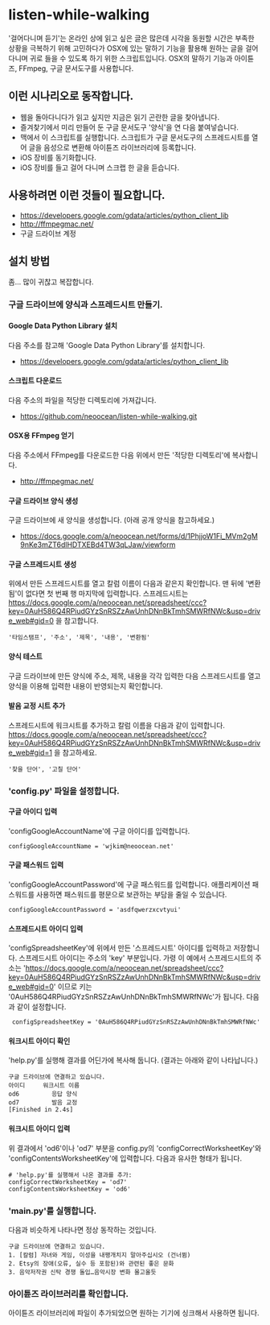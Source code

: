 listen-while-walking
====================
'걸어다니며 듣기'는 온라인 상에 읽고 싶은 글은 많은데 시각을 동원할 시간은 부족한 상황을 극복하기 위해 고민하다가 OSX에 있는 말하기 기능을 활용해 원하는 글을 걸어다니며 귀로 들을 수 있도록 하기 위한 스크립트입니다. OSX의 말하기 기능과 아이튠즈, FFmpeg, 구글 문서도구를 사용합니다.

## 이런 시나리오로 동작합니다.
 * 웹을 돌아다니다가 읽고 싶지만 지금은 읽기 곤란한 글을 찾아냅니다.
 * 즐겨찾기에서 미리 만들어 둔 구글 문서도구 '양식'을 연 다음 붙여넣습니다.
 * 맥에서 이 스크립트를 실행합니다. 스크립트가 구글 문서도구의 스프레드시트를 열어 글을 음성으로 변환해 아이튠즈 라이브러리에 등록합니다.
 * iOS 장비를 동기화합니다.
 * iOS 장비를 들고 걸어 다니며 스크랩 한 글을 듣습니다.

## 사용하려면 이런 것들이 필요합니다.
 * https://developers.google.com/gdata/articles/python_client_lib
 * http://ffmpegmac.net/
 * 구글 드라이브 계정

## 설치 방법
좀... 많이 귀찮고 복잡합니다.

### 구글 드라이브에 양식과 스프레드시트 만들기.

#### Google Data Python Library 설치
다음 주소를 참고해 'Google Data Python Library'를 설치합니다.
 * https://developers.google.com/gdata/articles/python_client_lib

#### 스크립트 다운로드
다음 주소의 파일을 적당한 디렉토리에 가져갑니다.
 * https://github.com/neoocean/listen-while-walking.git

#### OSX용 FFmpeg 얻기
다음 주소에서 FFmpeg를 다운로드한 다음 위에서 만든 '적당한 디렉토리'에 복사합니다.
 * http://ffmpegmac.net/

#### 구글 드라이브 양식 생성
구글 드라이브에 새 양식을 생성합니다. (아래 공개 양식을 참고하세요.)
 * https://docs.google.com/a/neoocean.net/forms/d/1PhjjoW1Fi_MVm2gM9nKe3mZT6dlHDTXEBd4TW3qLJaw/viewform

#### 구글 스프레드시트 생성
위에서 만든 스프레드시트를 열고 칼럼 이름이 다음과 같은지 확인합니다. 맨 뒤에 '변환됨'이 없다면 첫 번째 행 마지막에 입력합니다. 스프레드시트는 https://docs.google.com/a/neoocean.net/spreadsheet/ccc?key=0AuH586Q4RPiudGYzSnRSZzAwUnhDNnBkTmhSMWRfNWc&usp=drive_web#gid=0 을 참고합니다.

    '타임스탬프', '주소', '제목', '내용', '변환됨'

#### 양식 테스트
구글 드라이브에 만든 양식에 주소, 제목, 내용을 각각 입력한 다음 스프레드시트를 열고 양식을 이용해 입력한 내용이 반영되는지 확인합니다.

#### 발음 교정 시트 추가
스프레드시트에 워크시트를 추가하고 칼럼 이름을 다음과 같이 입력합니다. https://docs.google.com/a/neoocean.net/spreadsheet/ccc?key=0AuH586Q4RPiudGYzSnRSZzAwUnhDNnBkTmhSMWRfNWc&usp=drive_web#gid=1 을 참고하세요.

    '찾을 단어', '고칠 단어'

### 'config.py' 파일을 설정합니다.

#### 구글 아이디 입력
'configGoogleAccountName'에 구글 아이디를 입력합니다.

    configGoogleAccountName = 'wjkim@neoocean.net'

#### 구글 패스워드 입력
'configGoogleAccountPassword'에 구글 패스워드를 입력합니다. 애플리케이션 패스워드를 사용하면 패스워드를 평문으로 보관하는 부담을 줄일 수 있습니다.

    configGoogleAccountPassword = 'asdfqwerzxcvtyui'

#### 스프레드시트 아이디 입력
'configSpreadsheetKey'에 위에서 만든 '스프레드시트' 아이디를 입력하고 저장합니다.
스프레드시트 아이디는 주소의 'key' 부분입니다. 가령 이 예에서 스프레드시트의 주소는 'https://docs.google.com/a/neoocean.net/spreadsheet/ccc?key=0AuH586Q4RPiudGYzSnRSZzAwUnhDNnBkTmhSMWRfNWc&usp=drive_web#gid=0' 이므로 키는 '0AuH586Q4RPiudGYzSnRSZzAwUnhDNnBkTmhSMWRfNWc'가 됩니다. 다음과 같이 설정합니다.

     configSpreadsheetKey = '0AuH586Q4RPiudGYzSnRSZzAwUnhDNnBkTmhSMWRfNWc'

#### 워크시트 아이디 확인
'help.py'를 실행해 결과를 어딘가에 복사해 둡니다. (결과는 아래와 같이 나타납니다.)

    구글 드라이브에 연결하고 있습니다.
    아이디     워크시트 이름
    od6         응답 양식
    od7         발음 교정
    [Finished in 2.4s]

#### 워크시트 아이디 입력
위 결과에서 'od6'이나 'od7' 부분을 config.py의 'configCorrectWorksheetKey'와 'configContentsWorksheetKey'에 입력합니다. 다음과 유사한 형태가 됩니다.

    # 'help.py'를 실행해서 나온 결과를 추가: 
    configCorrectWorksheetKey = 'od7'
    configContentsWorksheetKey = 'od6'

### 'main.py'를 실행합니다.
다음과 비슷하게 나타나면 정상 동작하는 것입니다.

    구글 드라이브에 연결하고 있습니다.
    1. [칼럼] 자녀와 게임, 이성을 내팽개치지 말아주십시오 (건너뜀)
    2. Etsy의 장애(오류, 실수 등 포함된)와 관련된 좋은 문화
    3. 음악저작권 신탁 경쟁 돌입…음악시장 변화 몰고올듯

### 아이튠즈 라이브러리를 확인합니다.
아이튠즈 라이브러리에 파일이 추가되었으면 원하는 기기에 싱크해서 사용하면 됩니다.
